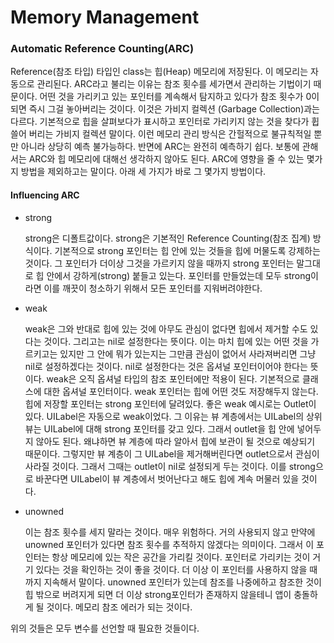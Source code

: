 # Memory Management

### Automatic Reference Counting(ARC)

Reference(참조 타입) 타입인 class는 힙(Heap) 메모리에 저장된다. 이 메모리는 자동으로 관리된다. ARC라고 불리는 이유는 참조 횟수를 세가면서 관리하는 기법이기 때문이다. 어떤 것을 가리키고 있는 포인터를 계속해서 탐지하고 있다가 참조 횟수가 0이 되면 즉시 그걸 놓아버리는 것이다. 이것은 가비지 컬렉션 (Garbage Collection)과는 다르다. 기본적으로 힙을 살펴보다가 표시하고 포인터로 가리키지 않는 것을 찾다가 휩쓸어 버리는 가비지 컬렉션 말이다. 이런 메모리 관리 방식은 간헐적으로 불규칙적일 뿐만 아니라 상당히 예측 불가능하다. 반면에 ARC는 완전히 예측하기 쉽다. 보통에 관해서는 ARC와 힙 메모리에 대해선 생각하지 않아도 된다. ARC에 영향을 줄 수 있는 몇가지 방법을 제외하고는 말이다. 아래 세 가지가 바로 그 몇가지 방법이다. 

#### Influencing ARC

- strong

  strong은 디폴트값이다. strong은 기본적인 Reference Counting(참조 집계) 방식이다. 기본적으로 strong 포인터는 힙 안에 있는 것들을 힙에 머물도록 강제하는 것이다. 그 포인터가 더이상 그것을 가르키지 않을 때까지 strong 포인터는 말그대로 힙 안에서 강하게(strong) 붙들고 있는다. 포인터를 만들었는데 모두 strong이라면 이를 깨끗이 청소하기 위해서 모든 포인터를 지워버려야한다. 

- weak

  weak은 그와 반대로 힙에 있는 것에 아무도 관심이 없다면 힙에서 제거할 수도 있다는 것이다. 그리고는 nil로 설정한다는 뜻이다. 이는 마치 힙에 있는 어떤 것을 가르키고는 있지만 그 안에 뭐가 있는지는 그만큼 관심이 없어서 사라져버리면 그냥 nil로 설정하겠다는 것이다. nil로 설정한다는 것은 옵셔널 포인터이어야 한다는 뜻이다. weak은 오직 옵셔널 타입의 참조 포인터에만 적용이 된다. 기본적으로 클래스에 대한 옵셔널 포인터이다. weak 포인터는 힙에 어떤 것도 저장해두지 않는다. 힙에 저장할 포인터는 strong 포인터에 달려있다. 좋은 weak 예시로는 Outlet이 있다. UILabel은 자동으로 weak이었다. 그 이유는 뷰 계층에서는 UILabel의 상위 뷰는 UILabel에 대해 strong 포인터를 갖고 있다. 그래서 outlet을 힙 안에 넣어두지 않아도 된다. 왜냐하면 뷰 계층에 따라 알아서 힙에 보관이 될 것으로 예상되기 때문이다. 그렇지만 뷰 계층이 그 UILabel을 제거해버린다면 outlet으로서 관심이 사라질 것이다. 그래서 그때는 outlet이 nil로 설정되게 두는 것이다. 이를 strong으로 바꾼다면 UILabel이 뷰 계층에서 벗어난다고 해도 힙에 계속 머물러 있을 것이다. 

- unowned

  이는 참조 횟수를 세지 말라는 것이다. 매우 위험하다. 거의 사용되지 않고 만약에 unowned 포인터가 있다면 참조 횟수를 추적하지 않겠다는 의미이다. 그래서 이 포인터는 항상 메모리에 있는 작은 공간을 가리킬 것이다. 포인터로 가리키는 것이 거기 있다는 것을 확인하는 것이 좋을 것이다. 더 이상 이 포인터를 사용하지 않을 때까지 지속해서 말이다. unowned 포인터가 있는데 참조를 나중에하고 참조한 것이 힙 밖으로 버려지게 되면 더 이상 strong포인터가 존재하지 않을테니 앱이 충돌하게 될 것이다. 메모리 참조 에러가 되는 것이다. 

위의 것들은 모두 변수를 선언할 때 필요한 것들이다. 

